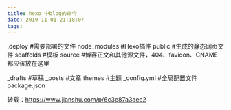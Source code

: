 ```yaml
---
title: hexo 中blog的命令
date: 2019-11-01 21:18:07
tags:
---
```

.deploy #需要部署的文件
node_modules #Hexo插件
public #生成的静态网页文件
scaffolds #模板
source #博客正文和其他源文件，404、favicon、CNAME 都应该放在这里
<!-- more -->
_drafts #草稿
_posts #文章
themes #主题
_config.yml #全局配置文件
package.json


转载：https://www.jianshu.com/p/6c3e87a3aec2
